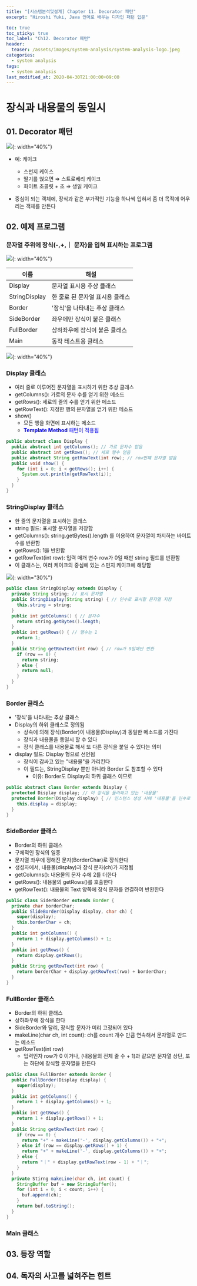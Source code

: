 ```yaml
---
title: "[시스템분석및설계] Chapter 11. Decorator 패턴" 
excerpt: "Hiroshi Yuki, Java 언어로 배우는 디자인 패턴 입문"  

toc: true
toc_sticky: true
toc_label: "Ch12. Decorator 패턴"
header:
  teaser: /assets/images/system-analysis/system-analysis-logo.jpeg
categories: 
  - system analysis
tags:
  - system analysis
last_modified_at: 2020-04-30T21:00:00+09:00  
---  
```

# 장식과 내용물의 동일시

## 01. Decorator 패턴

![](https://eliotjang.github.io/assets/images/system-analysis/ch12-1.png){: width="40%"}

- 예: 케이크
  - 스펀지 케이스
  - 딸기를 얹으면 ⇒ 스트로베리 케이크
  - 화이트 초콜릿 + 초 ⇒ 생일 케이크

- 중심이 되는 객체에, 장식과 같은 부가적인 기능을 하나씩 입혀서 좀 더 목적에 어우리는 객체를 만든다

## 02. 예제 프로그램

### 문자열 주위에 장식(-,+,｜ 문자)을 입혀 표시하는 프로그램

![](https://eliotjang.github.io/assets/images/system-analysis/ch12-2.png){: width="40%"}

|이름|해설|
|----------|---------------------------|
|Display|문자열 표시용 추상 클래스|
|StringDisplay|한 줄로 된 문자열 표시용 클래스|
|Border|'장식'을 나타내는 추상 클래스|
|SideBorder|좌우에만 장식이 붙은 클래스|
|FullBorder|상하좌우에 장식이 붙은 클래스|
|Main|동작 테스트용 클래스|

![](https://eliotjang.github.io/assets/images/system-analysis/ch12-3.png){: width="40%"}

### Display 클래스

- 여러 줄로 이루어진 문자열을 표시하기 위한 추상 클래스
- getColumns(): 가로의 문자 수를 얻기 위한 메소드
- getRows(): 세로의 줄의 수를 얻기 위한 메소드
- getRowText(): 지정한 행의 문자열을 얻기 위한 메소드
- show()
  - 모든 행을 화면에 표시하는 메소드
  - <span style="color:blue"><b>Template Method</b> 패턴이 적용됨</span>

```java
public abstract class Display {
  public abstract int getColumns(); // 가로 문자수 얻음
  public abstract int getRows(); // 세로 행수 얻음
  public abstract String getRowText(int row); // row번쨰 문자열 얻음
  public void show() {
    for (int i = 0; i < getRows(); i++) {
      System.out.println(getRowText(i));
    }
  }
}
```

### StringDisplay 클래스

- 한 줄의 문자열을 표시하는 클래스
- string 필드: 표시할 문자열을 저장함
- getColumns(): string.getBytes().length 를 이용하여 문자열이 차지하는 바이트 수를 반환함
- getRows(): 1을 반환함
- getRowText(int row): 입력 매개 변수 row가 0일 때만 string 필드를 반환함
- 이 클래스는, 여러 케이크의 중심에 있는 스펀지 케이크에 해당함

![](https://eliotjang.github.io/assets/images/system-analysis/ch12-4.png){: width="30%"}

```java
public class StringDisplay extends Display {
  private String string; // 표시 문자열
  public StringDisplay(String string) { // 인수로 표시할 문자열 지정
    this.string = string;
  }
  public int getColumns() { // 문자수
    return string.getBytes().length;
  }
  public int getRows() { // 행수는 1
    return 1;
  }
  public String getRowText(int row) { // row가 0일때만 반환
    if (row == 0) {
      return string;
    } else {
      return null;
    }
  }
}
```

### Border 클래스

- '장식'을 나타내는 추상 클래스
- Display의 하위 클래스로 정의됨
  - 상속에 의해 장식(Border)이 내용물(Display)과 동일한 메소드를 가진다
  - 장식과 내용물을 동일시 할 수 있다
  - 장식 클래스를 내용물로 해서 또 다른 장식을 붙일 수 있다는 의미
- display 필드: Display 형으로 선언됨
  - 장식이 감싸고 있는 "내용물"을 가리킨다
  - 이 필드는, StringDisplay 뿐만 아니라 Border 도 참조할 수 있다
    - 이유: Border도 Display의 하위 클래스 이므로

```java
public abstract class Border extends Display {
  protected Display display; // 이 장식을 둘러싸고 있는 '내용물'
  protected Border(Display display) { // 인스턴스 생성 시에 '내용물'을 인수로 지정
    this.display = display;
  }
}
```

### SideBorder 클래스

- Border의 하위 클래스
- 구체적인 장식의 일종
- 문자열 좌우에 정해진 문자(BorderChar)로 장식한다
- 생성자에서, 내용물(display)과 장식 문자(ch)가 지정됨
- getColumns(): 내용물의 문자 수에 2를 더한다
- getRows(): 내용물의 getRows()를 호출한다
- getRowText(): 내용물의 Text 양쪽에 장식 문자를 연결하여 반환한다

```java
public class SiderBorder extends Border {
  private char borderChar;
  public SlideBorder(Display display, char ch) {
    super(display);
    this.borderChar = ch;
  }
  public int getColumns() {
    return 1 + display.getColumns() + 1;
  }
  public int getRows() {
    return display.getRows();
  }
  public String getRowText(int row) {
    return borderChar + display.getRowText(rwo) + borderChar;
  }
}
```

### FullBorder 클래스

- Border의 하위 클래스
- 상하좌우에 장식을 한다
- SideBorder와 달리, 장식할 문자가 미리 고정되어 있다
- makeLine(char ch, int count): ch를 count 개수 만큼 연속해서 문자열로 만드는 메소드
- getRowText(int row)
  - 입력인자 row가 0 이거나, (내용물의 전체 줄 수 + 1)과 같으면 문자열 상단, 또는 하단에 장식할 문자열을 만든다

```java
public class FullBorder extends Border {
  public FullBorder(Display display) {
    super(display);
  }
  public int getColumns() {
    return 1 + display.getColumns() + 1;
  }
  public int getRows() {
    return 1 + display.getRows() + 1;
  }
  public String getRowText(int row) {
    if (row == 0) {
      return "+" + makeLine('-', display.getColumns()) + "+";
    } else if (row == display.getRows() + 1) {
      return "+" + makeLine('-', display.getColumns()) + "+";
    } else {
      return "｜" + display.getRowText(row - 1) + "｜";
    }
  }
  private Stirng makeLine(char ch, int count) {
    StringBuffer buf = new StringBuffer();
    for (int i = 0; i < count; i++) {
      buf.append(ch);
    }
    return buf.toString();
  }
}
```

### Main 클래스

## 03. 등장 역할


## 04. 독자의 사고를 넓혀주는 힌트




































